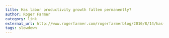 ```yaml
---
title: Has labor productivity growth fallen permanently?
author: Roger Farmer
category: link
external_url: http://www.rogerfarmer.com/rogerfarmerblog/2016/8/14/has-labor-productivity-dropped
tags: slowdown
---
```

